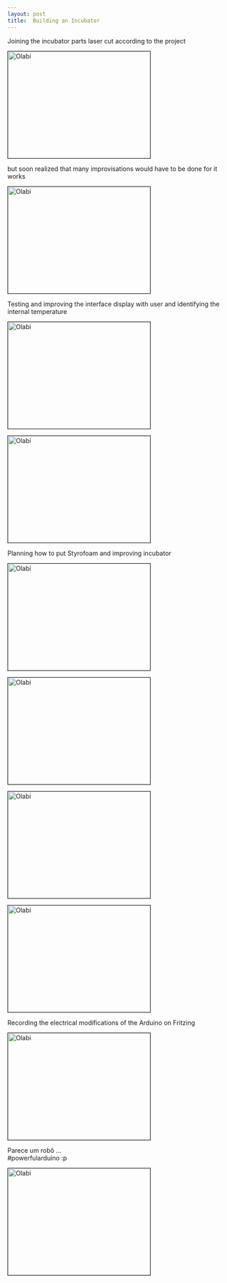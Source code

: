 ```yaml
---
layout: post
title:  Building an Incubator
---
```


Joining the incubator parts laser cut according to the project

<img src="https://cloud.githubusercontent.com/assets/11843828/7246850/c88a8472-e7d8-11e4-9d42-6b3048af366a.jpg" 
alt="Olabi" width="320" height="240" border="1" />

but soon realized that many improvisations would have to be done for it works

<img src="https://cloud.githubusercontent.com/assets/11843828/7251574/080e05ae-e803-11e4-9a6a-d37f97ad02a8.jpg" 
alt="Olabi" width="320" height="240" border="1" />

Testing and improving the interface display with user and identifying the internal temperature

<img src="https://cloud.githubusercontent.com/assets/11843828/7251606/58ac6fc8-e803-11e4-8549-e19275f24742.jpg" 
alt="Olabi" width="320" height="240" border="1" />

<img src="https://cloud.githubusercontent.com/assets/11843828/7251631/938e537c-e803-11e4-8f8d-28effb88a661.jpg" 
alt="Olabi" width="320" height="240" border="1" />

Planning how to put Styrofoam and improving incubator

<img src="https://cloud.githubusercontent.com/assets/11843828/7251663/cad20950-e803-11e4-9264-08d8ec937f31.jpg" 
alt="Olabi" width="320" height="240" border="1" />

<img src="https://cloud.githubusercontent.com/assets/11843828/7251722/611fc3f2-e804-11e4-9ddb-14506c7d20ac.jpg" 
alt="Olabi" width="320" height="240" border="1" />

<img src="https://cloud.githubusercontent.com/assets/11843828/7251773/c1f11992-e804-11e4-9acf-29d41c7b3e80.jpeg" 
alt="Olabi" width="320" height="240" border="1" />

<img src="https://cloud.githubusercontent.com/assets/11843828/7251678/f9904b26-e803-11e4-8d74-d206a0efecd5.jpeg" 
alt="Olabi" width="320" height="240" border="1" />

Recording the electrical modifications of the Arduino on Fritzing 

<img src="https://cloud.githubusercontent.com/assets/11843828/7251688/17b82a9c-e804-11e4-8c3f-f78edb6fb859.jpg" 
alt="Olabi" width="320" height="240" border="1" />

Parece um robô ...  
 #powerfularduino       :p

<img src="https://cloud.githubusercontent.com/assets/11843828/7251699/24df7a0e-e804-11e4-9b27-1358fd46d386.jpg" 
alt="Olabi" width="320" height="240" border="1" />


